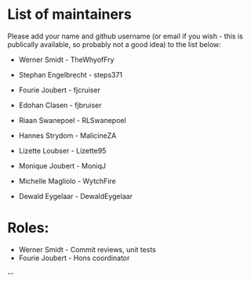 # List of maintainers

Please add your name and github username (or email if you wish - this is publically available, so probably not a good idea) to the list below:

* Werner Smidt - TheWhyofFry
* Stephan Engelbrecht - steps371
* Fourie Joubert - fjcruiser
* Edohan Clasen - fjbruiser
* Riaan Swanepoel - RLSwanepoel
* Hannes Strydom - MalicineZA
* Lizette Loubser - Lizette95

* Monique Joubert - MoniqJ
* Michelle Magliolo - WytchFire
* Dewald Eygelaar - DewaldEygelaar

# Roles:

* Werner Smidt - Commit reviews, unit tests
* Fourie Joubert - Hons coordinator


--
